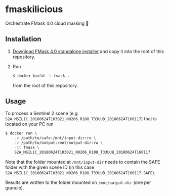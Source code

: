 # fmaskilicious
Orchestrate FMask 4.0 cloud masking 🍭


## Installation

1. [Download FMask 4.0 standalone installer](https://drive.google.com/file/d/1--xhPuTsYvxKimSuuAAVmExsvqaKPX1c/view?usp=sharing)
   and copy it into the root of this repository.

2. Run

   ```bash
   $ docker build -t fmask .
   ```

   from the root of this repository.


## Usage

To process a Sentinel 2 scene (e.g. `S2A_MSIL1C_20180624T103021_N0206_R108_T33UUB_20180624T160117`) 
that is located on your PC run

```bash
$ docker run \
    -v /path/to/safe:/mnt/input-dir:ro \
    -v /path/to/output:/mnt/output-dir:rw \
    -it fmask \
    S2A_MSIL1C_20180624T103021_N0206_R108_T33UUB_20180624T160117
```

Note that the folder mounted at `/mnt/input-dir` needs to contain the SAFE folder with the given 
scene ID (in this case `S2A_MSIL1C_20180624T103021_N0206_R108_T33UUB_20180624T160117.SAFE`).

Results are written to the folder mounted on `/mnt/output-dir` (one per granule).